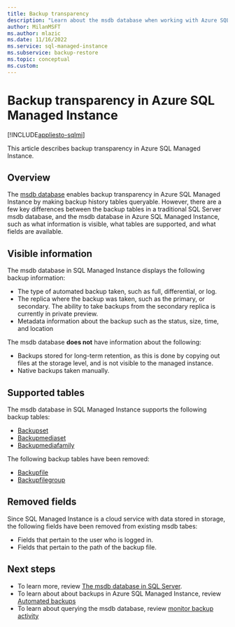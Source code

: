 ```yaml
---
title: Backup transparency
description: "Learn about the msdb database when working with Azure SQL Managed Instance"
author: MilanMSFT
ms.author: mlazic
ms.date: 11/16/2022
ms.service: sql-managed-instance
ms.subservice: backup-restore
ms.topic: conceptual
ms.custom:
---
```

# Backup transparency in Azure SQL Managed Instance
[!INCLUDE[appliesto-sqlmi](../includes/appliesto-sqlmi.md)]

This article describes backup transparency in Azure SQL Managed Instance. 

## Overview 

The [msdb database](/sql/relational-databases/databases/msdb-database) enables backup transparency in Azure SQL Managed Instance by making backup history tables queryable. However, there are a few key differences between the backup tables in a traditional SQL Server msdb database, and the msdb database in Azure SQL Managed Instance, such as what information is visible, what tables are supported, and what fields are available. 

## Visible information 

The msdb database in SQL Managed Instance displays the following backup information: 

- The type of automated backup taken, such as full, differential, or log.
- The replica where the backup was taken, such as the primary, or secondary. The ability to take backups from the secondary replica is currently in private preview. 
- Metadata information about the backup such as the status, size, time, and location 

The msdb database **does not** have information about the following: 

- Backups stored for long-term retention, as this is done by copying out files at the storage level, and is not visible to the managed instance. 
- Native backups taken manually. 

## Supported tables

The msdb database in SQL Managed Instance supports the following backup tables: 

- [Backupset](/sql/relational-databases/system-tables/backupset-transact-sql)
- [Backupmediaset](/sql/relational-databases/system-tables/backupmediaset-transact-sql)
- [Backupmediafamily](/sql/relational-databases/system-tables/backupmediafamily-transact-sql)

The following backup tables have been removed: 

- [Backupfile](/sql/relational-databases/system-tables/backupfile-transact-sql)
- [Backupfilegroup](/sql/relational-databases/system-tables/backupfilegroup-transact-sql)

## Removed fields 

Since SQL Managed Instance is a cloud service with data stored in storage, the following fields have been removed from existing msdb tabes: 

- Fields that pertain to the user who is logged in. 
- Fields that pertain to the path of the backup file. 


## Next steps

- To learn more, review [The msdb database in SQL Server](/sql/relational-database/databases/msdb-database). 
- To learn about about backups in Azure SQL Managed Instance, review [Automated backups](automated-backups-overview.md)
- To learn about querying the msdb database, review [monitor backup activity](backup-activity-monitor.md)

